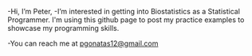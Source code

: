 -Hi, I’m Peter,
  -I’m interested in getting into Biostatistics as a Statistical Programmer. I'm using this github page to post my practice examples to showcase my programming skills.

-You can reach me at pgonatas12@gmail.com

